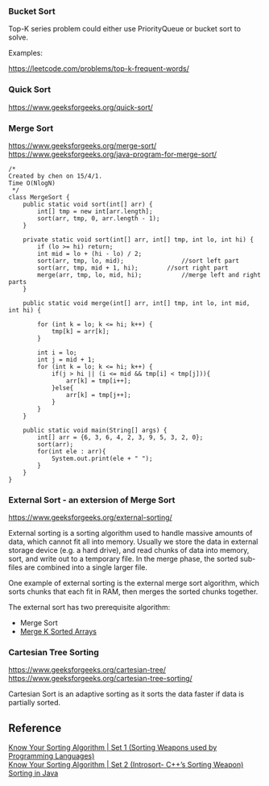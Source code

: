 

### Bucket Sort

Top-K series problem could either use PriorityQueue or bucket sort to solve.

Examples:

https://leetcode.com/problems/top-k-frequent-words/

### Quick Sort
https://www.geeksforgeeks.org/quick-sort/

### Merge Sort
https://www.geeksforgeeks.org/merge-sort/
https://www.geeksforgeeks.org/java-program-for-merge-sort/

```
/*
Created by chen on 15/4/1.
Time O(NlogN)
 */
class MergeSort {
    public static void sort(int[] arr) {
        int[] tmp = new int[arr.length];
        sort(arr, tmp, 0, arr.length - 1);
    }

    private static void sort(int[] arr, int[] tmp, int lo, int hi) {
        if (lo >= hi) return;
        int mid = lo + (hi - lo) / 2;
        sort(arr, tmp, lo, mid);                //sort left part
        sort(arr, tmp, mid + 1, hi);        //sort right part
        merge(arr, tmp, lo, mid, hi);           //merge left and right parts
    }

    public static void merge(int[] arr, int[] tmp, int lo, int mid, int hi) {

        for (int k = lo; k <= hi; k++) {
            tmp[k] = arr[k];
        }

        int i = lo;
        int j = mid + 1;
        for (int k = lo; k <= hi; k++) {
            if(j > hi || (i <= mid && tmp[i] < tmp[j])){
                arr[k] = tmp[i++];
            }else{
                arr[k] = tmp[j++];
            }
        }
    }

    public static void main(String[] args) {
        int[] arr = {6, 3, 6, 4, 2, 3, 9, 5, 3, 2, 0};
        sort(arr);
        for(int ele : arr){
            System.out.print(ele + " ");
        }
    }
}
```



### External Sort - an extersion of Merge Sort
https://www.geeksforgeeks.org/external-sorting/

External sorting is a sorting algorithm used to handle massive amounts of data, which cannot fit all into memory. Usually we store the data in external storage device (e.g. a hard drive), and read chunks of data into memory, sort, and write out to a temporary file. In the merge phase, the sorted sub-files are combined into a single larger file.

One example of external sorting is the external merge sort algorithm, which sorts chunks that each fit in RAM, then merges the sorted chunks together.

The external sort has two prerequisite algorithm:
* Merge Sort
* [Merge K Sorted Arrays](https://www.geeksforgeeks.org/merge-k-sorted-arrays/)

### Cartesian Tree Sorting
https://www.geeksforgeeks.org/cartesian-tree/
https://www.geeksforgeeks.org/cartesian-tree-sorting/

Cartesian Sort is an adaptive sorting as it sorts the data faster if data is partially sorted.


## Reference
[Know Your Sorting Algorithm | Set 1 (Sorting Weapons used by Programming Languages)](https://www.geeksforgeeks.org/know-sorting-algorithm-set-1-sorting-weapons-used-programming-languages/)  
[Know Your Sorting Algorithm | Set 2 (Introsort- C++’s Sorting Weapon)](https://www.geeksforgeeks.org/know-your-sorting-algorithm-set-2-introsort-cs-sorting-weapon/)  
[Sorting in Java](https://www.geeksforgeeks.org/sorting-in-java/)  


